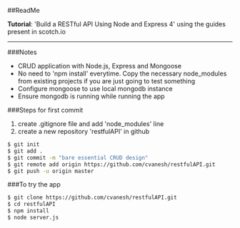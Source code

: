 ##ReadMe

**Tutorial**: 'Build a RESTful API Using Node and Express 4' using the guides present in scotch.io

----------

###Notes
- CRUD application with Node.js, Express and Mongoose
- No need to 'npm install' everytime. Copy the necessary node_modules from existing projects if you are just going to test something
- Configure mongoose to use local mongodb instance  
- Ensure mongodb is running while running the app

###Steps for first commit
1. create .gitignore file and add 'node_modules'  line
2. create a new repository 'restfulAPI' in github
```sh
$ git init
$ git add .
$ git commit -m "bare essential CRUD design"
$ git remote add origin https://github.com/cvanesh/restfulAPI.git
$ git push -u origin master
```

###To try the app
```sh
$ git clone https://github.com/cvanesh/restfulAPI.git
$ cd restfulAPI
$ npm install
$ node server.js
```